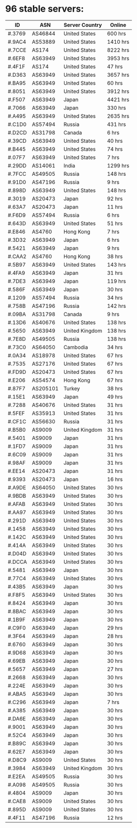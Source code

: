 # 96 stable servers:

| ID | ASN | Server Country | Online |
| ------ | ------ | ------ | ------ |
| #.3769 | AS46844 | United States | 600 hrs |
| #.9AC4 | AS53889 | United States | 1410 hrs |
| #.7CCE | AS174 | United States | 8222 hrs |
| #.6EF8 | AS63949 | United States | 3953 hrs |
| #.4F1F | AS174 | United States | 47 hrs |
| #.D363 | AS63949 | United States | 3657 hrs |
| #.BA95 | AS63949 | United States | 60 hrs |
| #.8051 | AS63949 | United States | 3912 hrs |
| #.F507 | AS63949 | Japan | 4421 hrs |
| #.7066 | AS63949 | Japan | 330 hrs |
| #.A495 | AS63949 | United States | 2635 hrs |
| #.C1D0 | AS57494 | Russia | 431 hrs |
| #.D2CD | AS31798 | Canada | 6 hrs |
| #.39CD | AS63949 | United States | 40 hrs |
| #.B445 | AS63949 | United States | 74 hrs |
| #.07F7 | AS63949 | United States | 7 hrs |
| #.29DD | AS14061 | India | 1299 hrs |
| #.7FCC | AS49505 | Russia | 148 hrs |
| #.91D0 | AS47196 | Russia | 9 hrs |
| #.898D | AS63949 | United States | 148 hrs |
| #.3019 | AS20473 | Japan | 92 hrs |
| #.63A7 | AS20473 | Japan | 11 hrs |
| #.F6D9 | AS57494 | Russia | 6 hrs |
| #.643D | AS63949 | United States | 51 hrs |
| #.E846 | AS4760 | Hong Kong | 7 hrs |
| #.3D32 | AS63949 | Japan | 6 hrs |
| #.5421 | AS63949 | Japan | 9 hrs |
| #.CAA2 | AS4760 | Hong Kong | 38 hrs |
| #.5B97 | AS63949 | United States | 143 hrs |
| #.4FA9 | AS63949 | Japan | 31 hrs |
| #.7DE3 | AS63949 | Japan | 119 hrs |
| #.586F | AS63949 | Japan | 30 hrs |
| #.1209 | AS57494 | Russia | 34 hrs |
| #.758B | AS47196 | Russia | 142 hrs |
| #.09BA | AS31798 | Canada | 9 hrs |
| #.13D6 | AS40676 | United States | 138 hrs |
| #.5650 | AS63949 | United Kingdom | 138 hrs |
| #.7E8D | AS49505 | Russia | 138 hrs |
| #.73C0 | AS64050 | Cambodia | 34 hrs |
| #.0A34 | AS18978 | United States | 67 hrs |
| #.7535 | AS27176 | United States | 67 hrs |
| #.FD9D | AS20473 | United States | 67 hrs |
| #.E206 | AS54574 | Hong Kong | 67 hrs |
| #.87F7 | AS205101 | Turkey | 38 hrs |
| #.15E1 | AS63949 | Japan | 49 hrs |
| #.7288 | AS40676 | United States | 31 hrs |
| #.5FEF | AS35913 | United States | 31 hrs |
| #.CF1C | AS56630 | Russia | 31 hrs |
| #.B5B0 | AS9009 | United Kingdom | 31 hrs |
| #.5401 | AS9009 | Japan | 31 hrs |
| #.1FD7 | AS9009 | Japan | 31 hrs |
| #.6C09 | AS9009 | Japan | 31 hrs |
| #.98AF | AS9009 | Japan | 31 hrs |
| #.EE14 | AS20473 | Japan | 31 hrs |
| #.9393 | AS20473 | Japan | 16 hrs |
| #.A9DE | AS64050 | United States | 30 hrs |
| #.9BDB | AS63949 | United States | 30 hrs |
| #.AFAB | AS63949 | United States | 30 hrs |
| #.AA97 | AS63949 | United States | 30 hrs |
| #.291D | AS63949 | United States | 30 hrs |
| #.1458 | AS63949 | United States | 30 hrs |
| #.142C | AS63949 | United States | 30 hrs |
| #.414A | AS63949 | United States | 30 hrs |
| #.D04D | AS63949 | United States | 30 hrs |
| #.DCCA | AS63949 | United States | 30 hrs |
| #.5481 | AS63949 | Japan | 30 hrs |
| #.77C4 | AS63949 | United States | 30 hrs |
| #.43B5 | AS63949 | Japan | 30 hrs |
| #.F8F5 | AS63949 | United States | 30 hrs |
| #.8424 | AS63949 | Japan | 30 hrs |
| #.8BAC | AS63949 | Japan | 30 hrs |
| #.1B9F | AS63949 | Japan | 30 hrs |
| #.C9F0 | AS63949 | Japan | 29 hrs |
| #.3F64 | AS63949 | Japan | 28 hrs |
| #.6760 | AS63949 | Japan | 30 hrs |
| #.9D68 | AS63949 | Japan | 30 hrs |
| #.69EB | AS63949 | Japan | 30 hrs |
| #.5657 | AS63949 | Japan | 27 hrs |
| #.2668 | AS63949 | Japan | 30 hrs |
| #.224E | AS63949 | Japan | 30 hrs |
| #.ABA5 | AS63949 | Japan | 30 hrs |
| #.C296 | AS63949 | Japan | 7 hrs |
| #.A385 | AS63949 | Japan | 30 hrs |
| #.DA6E | AS63949 | Japan | 30 hrs |
| #.9001 | AS63949 | Japan | 30 hrs |
| #.52C4 | AS63949 | Japan | 30 hrs |
| #.B89C | AS63949 | Japan | 30 hrs |
| #.62E7 | AS63949 | Japan | 30 hrs |
| #.D8C9 | AS9009 | United States | 30 hrs |
| #.3984 | AS63949 | United Kingdom | 30 hrs |
| #.E2EA | AS49505 | Russia | 30 hrs |
| #.A098 | AS49505 | Russia | 30 hrs |
| #.4804 | AS9009 | Japan | 30 hrs |
| #.CAE8 | AS9009 | United States | 30 hrs |
| #.895D | AS9009 | United States | 30 hrs |
| #.4F11 | AS47196 | Russia | 12 hrs |

